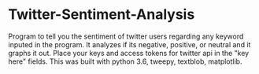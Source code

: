 # Twitter-Sentiment-Analysis

Program to tell you the sentiment of twitter users regarding any keyword inputed in the program. It analyzes if its negative, positive, or neutral and it graphs it out. Place your keys and access tokens for twitter api in the "key here" fields. This was built with python 3.6, tweepy, textblob, matplotlib.

